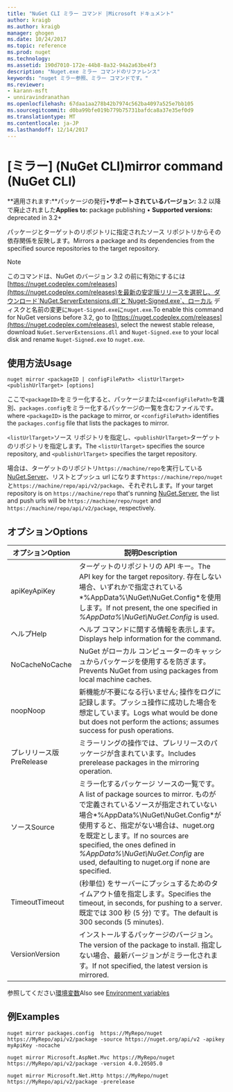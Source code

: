 ```yaml
---
title: "NuGet CLI ミラー コマンド |Microsoft ドキュメント"
author: kraigb
ms.author: kraigb
manager: ghogen
ms.date: 10/24/2017
ms.topic: reference
ms.prod: nuget
ms.technology: 
ms.assetid: 190d7010-172e-44b8-8a32-94a2a63be4f3
description: "Nuget.exe ミラー コマンドのリファレンス"
keywords: "nuget ミラー参照、ミラー コマンドです。"
ms.reviewer:
- karann-msft
- unniravindranathan
ms.openlocfilehash: 67daa1aa278b42b7974c562ba4097a525e7bb105
ms.sourcegitcommit: d0ba99bfe019b779b75731bafdca8a37e35ef0d9
ms.translationtype: MT
ms.contentlocale: ja-JP
ms.lasthandoff: 12/14/2017
---
```

# <a name="mirror-command-nuget-cli"></a><span data-ttu-id="3b962-104">[ミラー] (NuGet CLI)</span><span class="sxs-lookup"><span data-stu-id="3b962-104">mirror command (NuGet CLI)</span></span>

<span data-ttu-id="3b962-105">**適用されます:**パッケージの発行&bullet;**サポートされているバージョン:** 3.2 以降で廃止されました</span><span class="sxs-lookup"><span data-stu-id="3b962-105">**Applies to:** package publishing &bullet; **Supported versions:** deprecated in 3.2+</span></span>

<span data-ttu-id="3b962-106">パッケージとターゲットのリポジトリに指定されたソース リポジトリからその依存関係を反映します。</span><span class="sxs-lookup"><span data-stu-id="3b962-106">Mirrors a package and its dependencies from the specified source repositories to the target repository.</span></span>

> [!NOTE]
> <span data-ttu-id="3b962-107">このコマンドは、NuGet のバージョン 3.2 の前に有効にするには[https://nuget.codeplex.com/releases](https://nuget.codeplex.com/releases)を最新の安定版リリースを選択し、ダウンロード`NuGet.ServerExtensions.dll`と`Nuget-Signed.exe`、ローカル ディスクと名前の変更に`Nuget-Signed.exe`に`nuget.exe`.</span><span class="sxs-lookup"><span data-stu-id="3b962-107">To enable this command for NuGet versions before 3.2, go to [https://nuget.codeplex.com/releases](https://nuget.codeplex.com/releases), select the newest stable release, download `NuGet.ServerExtensions.dll` and `Nuget-Signed.exe` to your local disk and rename `Nuget-Signed.exe` to `nuget.exe`.</span></span>

## <a name="usage"></a><span data-ttu-id="3b962-108">使用方法</span><span class="sxs-lookup"><span data-stu-id="3b962-108">Usage</span></span>

```
nuget mirror <packageID | configFilePath> <listUrlTarget> <publishUrlTarget> [options]
```

<span data-ttu-id="3b962-109">ここで`<packageID>`をミラー化すると、パッケージまたは`<configFilePath>`を識別、`packages.config`をミラー化するパッケージの一覧を含むファイルです。</span><span class="sxs-lookup"><span data-stu-id="3b962-109">where `<packageID>` is the package to mirror, or `<configFilePath>` identifies the `packages.config` file that lists the packages to mirror.</span></span>

<span data-ttu-id="3b962-110">`<listUrlTarget>`ソース リポジトリを指定し、`<publishUrlTarget>`ターゲットのリポジトリを指定します。</span><span class="sxs-lookup"><span data-stu-id="3b962-110">The `<listUrlTarget>` specifies the source repository, and `<publishUrlTarget>` specifies the target repository.</span></span>

<span data-ttu-id="3b962-111">場合は、ターゲットのリポジトリ`https://machine/repo`を実行している[NuGet.Server](../hosting-packages/NuGet-Server.md)、リストとプッシュ url になります`https://machine/repo/nuget`と`https://machine/repo/api/v2/package`、それぞれします。</span><span class="sxs-lookup"><span data-stu-id="3b962-111">If your target repository is on `https://machine/repo` that's running [NuGet.Server](../hosting-packages/NuGet-Server.md), the list and push urls will be `https://machine/repo/nuget` and `https://machine/repo/api/v2/package`, respectively.</span></span>

## <a name="options"></a><span data-ttu-id="3b962-112">オプション</span><span class="sxs-lookup"><span data-stu-id="3b962-112">Options</span></span>

| <span data-ttu-id="3b962-113">オプション</span><span class="sxs-lookup"><span data-stu-id="3b962-113">Option</span></span> | <span data-ttu-id="3b962-114">説明</span><span class="sxs-lookup"><span data-stu-id="3b962-114">Description</span></span> |
| --- | --- |
| <span data-ttu-id="3b962-115">apiKey</span><span class="sxs-lookup"><span data-stu-id="3b962-115">ApiKey</span></span> | <span data-ttu-id="3b962-116">ターゲットのリポジトリの API キー。</span><span class="sxs-lookup"><span data-stu-id="3b962-116">The API key for the target repository.</span></span> <span data-ttu-id="3b962-117">存在しない場合、いずれかで指定されている*%AppData%\NuGet\NuGet.Config*を使用します。</span><span class="sxs-lookup"><span data-stu-id="3b962-117">If not present,  the one specified in *%AppData%\NuGet\NuGet.Config* is used.</span></span> |
| <span data-ttu-id="3b962-118">ヘルプ</span><span class="sxs-lookup"><span data-stu-id="3b962-118">Help</span></span> | <span data-ttu-id="3b962-119">ヘルプ コマンドに関する情報を表示します。</span><span class="sxs-lookup"><span data-stu-id="3b962-119">Displays help information for the command.</span></span> |
| <span data-ttu-id="3b962-120">NoCache</span><span class="sxs-lookup"><span data-stu-id="3b962-120">NoCache</span></span> | <span data-ttu-id="3b962-121">NuGet がローカル コンピューターのキャッシュからパッケージを使用するを防ぎます。</span><span class="sxs-lookup"><span data-stu-id="3b962-121">Prevents NuGet from using packages from local machine caches.</span></span> |
| <span data-ttu-id="3b962-122">noop</span><span class="sxs-lookup"><span data-stu-id="3b962-122">Noop</span></span> | <span data-ttu-id="3b962-123">新機能が不要になる行いません; 操作をログに記録します。プッシュ操作に成功した場合を想定しています。</span><span class="sxs-lookup"><span data-stu-id="3b962-123">Logs what would be done but does not perform the actions; assumes success for push operations.</span></span> |
| <span data-ttu-id="3b962-124">プレリリース版</span><span class="sxs-lookup"><span data-stu-id="3b962-124">PreRelease</span></span> | <span data-ttu-id="3b962-125">ミラーリングの操作では、プレリリースのパッケージが含まれています。</span><span class="sxs-lookup"><span data-stu-id="3b962-125">Includes prerelease packages in the mirroring operation.</span></span> |
| <span data-ttu-id="3b962-126">ソース</span><span class="sxs-lookup"><span data-stu-id="3b962-126">Source</span></span> | <span data-ttu-id="3b962-127">ミラー化するパッケージ ソースの一覧です。</span><span class="sxs-lookup"><span data-stu-id="3b962-127">A list of package sources to mirror.</span></span> <span data-ttu-id="3b962-128">ものがで定義されているソースが指定されていない場合*%AppData%\NuGet\NuGet.Config*が使用すると、指定がない場合は、nuget.org を既定とします。</span><span class="sxs-lookup"><span data-stu-id="3b962-128">If no sources are specified, the ones defined in *%AppData%\NuGet\NuGet.Config* are used, defaulting to nuget.org if none are specified.</span></span> |
| <span data-ttu-id="3b962-129">Timeout</span><span class="sxs-lookup"><span data-stu-id="3b962-129">Timeout</span></span> | <span data-ttu-id="3b962-130">(秒単位) をサーバーにプッシュするためのタイムアウト値を指定します。</span><span class="sxs-lookup"><span data-stu-id="3b962-130">Specifies the timeout, in seconds, for pushing to a server.</span></span> <span data-ttu-id="3b962-131">既定では 300 秒 (5 分) です。</span><span class="sxs-lookup"><span data-stu-id="3b962-131">The default is 300 seconds (5 minutes).</span></span> |
| <span data-ttu-id="3b962-132">Version</span><span class="sxs-lookup"><span data-stu-id="3b962-132">Version</span></span> | <span data-ttu-id="3b962-133">インストールするパッケージのバージョン。</span><span class="sxs-lookup"><span data-stu-id="3b962-133">The version of the package to install.</span></span> <span data-ttu-id="3b962-134">指定しない場合、最新バージョンがミラー化されます。</span><span class="sxs-lookup"><span data-stu-id="3b962-134">If not specified, the latest version is mirrored.</span></span> |

<span data-ttu-id="3b962-135">参照してください[環境変数](cli-ref-environment-variables.md)</span><span class="sxs-lookup"><span data-stu-id="3b962-135">Also see [Environment variables](cli-ref-environment-variables.md)</span></span>

## <a name="examples"></a><span data-ttu-id="3b962-136">例</span><span class="sxs-lookup"><span data-stu-id="3b962-136">Examples</span></span>

```
nuget mirror packages.config  https://MyRepo/nuget https://MyRepo/api/v2/package -source https://nuget.org/api/v2 -apikey myApiKey -nocache

nuget mirror Microsoft.AspNet.Mvc https://MyRepo/nuget https://MyRepo/api/v2/package -version 4.0.20505.0

nuget mirror Microsoft.Net.Http https://MyRepo/nuget https://MyRepo/api/v2/package -prerelease
```
